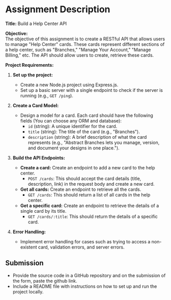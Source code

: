 # Assignment Description

**Title:** Build a Help Center API

**Objective:**  
The objective of this assignment is to create a RESTful API that allows users to manage "Help Center" cards. These cards represent different sections of a help center, such as "Branches," "Manage Your Account," "Manage Billing," etc. The API should allow users to create, retrieve these cards.

**Project Requirements:**

1. **Set up the project:**

    - Create a new Node.js project using Express.js.
    - Set up a basic server with a single endpoint to check if the server is running (e.g., `GET /ping`).

2. **Create a Card Model:**

    - Design a model for a card. Each card should have the following fields (You can choose any ORM and database):
        - `id` (string): A unique identifier for the card.
        - `title` (string): The title of the card (e.g., "Branches").
        - `description` (string): A brief description of what the card represents (e.g., "Abstract Branches lets you manage, version, and document your designs in one place.").

3. **Build the API Endpoints:**

    - **Create a card:** Create an endpoint to add a new card to the help center.
        - `POST /cards`: This should accept the card details (title, description, link) in the request body and create a new card.
    - **Get all cards:** Create an endpoint to retrieve all the cards.
        - `GET /cards`: This should return a list of all cards in the help center.
    - **Get a specific card:** Create an endpoint to retrieve the details of a single card by its title.
        - `GET /cards/:title`: This should return the details of a specific card.

4. **Error Handling:**
    - Implement error handling for cases such as trying to access a non-existent card, validation errors, and server errors.

## Submission

- Provide the source code in a GitHub repository and on the submission of the form, paste the github link.
- Include a README file with instructions on how to set up and run the project locally.
